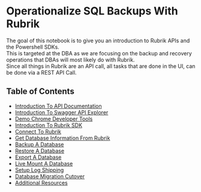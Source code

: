 # Operationalize SQL Backups With Rubrik
The goal of this notebook is to give you an introduction to Rubrik APIs and the Powershell SDKs.  
This is targeted at the DBA as we are focusing on the backup and recovery operations that DBAs will most likely do with Rubrik.  
Since all things in Rubrik are an API call, all tasks that are done in the UI, can be done via a REST API Call. 

## Table of Contents
- [Introduction To API Documentation](./content/01_IntroductionToAPIDocumentation.ipynb)
- [Introduction To Swagger API Explorer](./02_IntroductionToSwaggerAPIExplorer.ipynb)
- [Demo Chrome Developer Tools](./03_DemoChromeDeveloperTools.ipynb)
- [Introduction To Rubrik SDK](./04_IntroductionToRubrikSDK.ipynb)
- [Connect To Rubrik](./05_ConnectToRubrik.ipynb)
- [Get Database Information From Rubrik](./06_GetDatabaseInformationFromRubrik.ipynb)
- [Backup A Database](./07_BackupADatabase.ipynb)
- [Restore A Database](./08_RestoreADatabase.ipynb)
- [Export A Database](./09_ExportADatabase.ipynb)
- [Live Mount A Database](./10_LiveMountADatabase.ipynb)
- [Setup Log Shipping](./11_SetupLogShipping.ipynb)
- [Database Migration Cutover](./12_DatabaseMigrationCutover.ipynb)
- [Additional Resources](./99_AdditionalResources.ipynb)